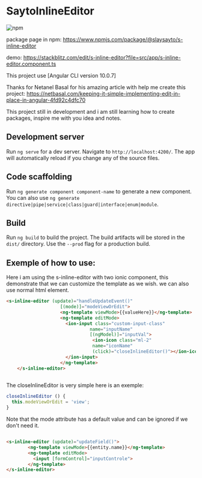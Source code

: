 # SaytoInlineEditor   

<img alt="npm" src="https://img.shields.io/npm/v/@slaysayto/s-inline-editor">

package page in npm: https://www.npmjs.com/package/@slaysayto/s-inline-editor

demo: https://stackblitz.com/edit/s-inline-editor?file=src/app/s-inline-editor.component.ts

This project use [Angular CLI version 10.0.7]

Thanks for Netanel Basal for his amazing article with help me create this project: https://netbasal.com/keeping-it-simple-implementing-edit-in-place-in-angular-4fd92c4dfc70

This project still in development and i am still learning how to create packages, inspire me with you idea and notes. 
## Development server

Run `ng serve` for a dev server. Navigate to `http://localhost:4200/`. The app will automatically reload if you change any of the source files.

## Code scaffolding

Run `ng generate component component-name` to generate a new component. You can also use `ng generate directive|pipe|service|class|guard|interface|enum|module`.

## Build

Run `ng build` to build the project. The build artifacts will be stored in the `dist/` directory. Use the `--prod` flag for a production build.


## Exemple of how to use: 
Here i am using the s-inline-editor with two ionic component, this demonstrate that we can customize the template as we wish. we can also use normal html element.

```html
<s-inline-editor (update)="handleUpdateEvent()"
                    [(mode)]="modeViewOrEdit">
                    <ng-template viewMode>{{valueHere}}</ng-template>
                    <ng-template editMode>
                      <ion-input class="custom-input-class"
                               name="inputName"
                               [(ngModel)]="inputVal">
                                <ion-icon class="ml-2"
                                name="iconName"
                                (click)="closeInlineEditor()"></ion-icon>
                      </ion-input>
                    </ng-template>
    </s-inline-editor>
    
```

The closeInlineEditor is very simple here is an exemple:

```javascript
closeInlineEditor () {
  this.modeViewOrEdit = 'view';
}
```

Note that the mode attribute has a default value and can be ignored if we don't need it.

```html

<s-inline-editor (update)="updateField()">
        <ng-template viewMode>{{entity.name}}</ng-template>
        <ng-template editMode>
          <input [formControl]="inputControle">
        </ng-template>
</s-inline-editor>
```

    
    

